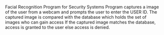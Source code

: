 
Facial Recognition Program for Security Systems
Program captures a image of the user from a webcam and prompts the user to enter the USER ID.
The captured image is compared with the database which holds the set of images who can gain access
If the captured image matches the database, access is granted to the user else access is denied.
